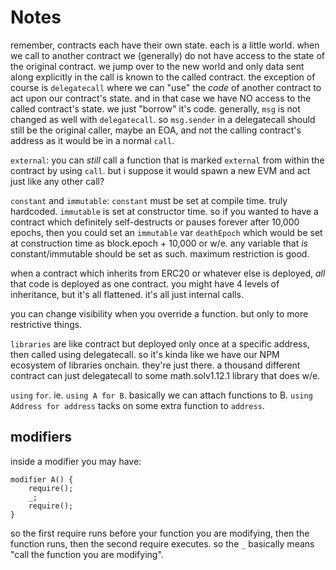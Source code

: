 # Notes

remember, contracts each have their own state. each is a little world. when we call to another contract we (generally) do not have access to the state of the original contract. we jump over to the new world and only data sent along explicitly in the call is known to the called contract. the exception of course is `delegatecall` where we can "use" the _code_ of another contract to act upon our contract's state. and in that case we have NO access to the called contract's state. we just "borrow" it's code. generally, `msg` is not changed as well with `delegatecall`. so `msg.sender` in a delegatecall should still be the original caller, maybe an EOA, and not the calling contract's address as it would be in a normal `call`.

`external`: you can _still_ call a function that is marked `external` from within the contract by using `call`. but i suppose it would spawn a new EVM and act just like any other call?

`constant` and `immutable`: `constant` must be set at compile time. truly hardcoded. `immutable` is set at constructor time. so if you wanted to have a contract which definitely self-destructs or pauses forever after 10,000 epochs, then you could set an `immutable` var `deathEpoch` which would be set at construction time as block.epoch + 10,000 or w/e. any variable that _is_ constant/immutable should be set as such. maximum restriction is good.

when a contract which inherits from ERC20 or whatever else is deployed, _all_ that code is deployed as one contract. you might have 4 levels of inheritance, but it's all flattened. it's all just internal calls.

you can change visibility when you override a function. but only to more restrictive things.

`libraries` are like contract but deployed only once at a specific address, then called using delegatecall. so it's kinda like we have our NPM ecosystem of libraries onchain. they're just there. a thousand different contract can just delegatecall to some math.solv1.12.1 library that does w/e.

`using` `for`. ie. `using A for B`. basically we can attach functions to B. `using Address for address` tacks on some extra function to `address`.

## modifiers

inside a modifier you may have:

```
modifier A() {
    require();
    _;
    require();
}
```

so the first require runs before your function you are modifying, then the function runs, then the second require executes. so the `_` basically means "call the function you are modifying".
